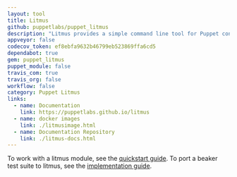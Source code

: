 ```yaml
---
layout: tool
title: Litmus
github: puppetlabs/puppet_litmus
description: "Litmus provides a simple command line tool for Puppet content creators, to enable both simple and complex test deployments against specifically configured target systems."
appveyor: false
codecov_token: ef8ebfa9632b46799eb523869ffa6cd5
dependabot: true
gem: puppet_litmus
puppet_module: false
travis_com: true
travis_org: false
workflow: false
category: Puppet Litmus
links:
  - name: Documentation
    link: https://puppetlabs.github.io/litmus
  - name: docker images
    link: ./litmusimage.html
  - name: Documentation Repository
    link: ./litmus-docs.html
---
```


To work with a litmus module, see the [quickstart guide](https://puppetlabs.github.io/litmus/Running-acceptance-tests.html).
To port a beaker test suite to litmus, see the [implementation guide](https://puppetlabs.github.io/litmus/Converting-modules-to-use-Litmus.html).
